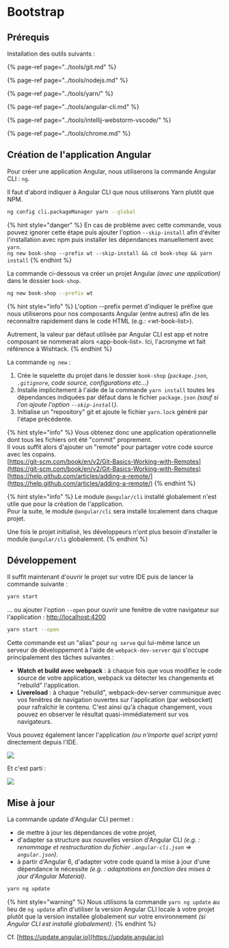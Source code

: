 # Bootstrap

## Prérequis

Installation des outils suivants :

{% page-ref page="../tools/git.md" %}

{% page-ref page="../tools/nodejs.md" %}

{% page-ref page="../tools/yarn/" %}

{% page-ref page="../tools/angular-cli.md" %}

{% page-ref page="../tools/intellij-webstorm-vscode/" %}

{% page-ref page="../tools/chrome.md" %}

## Création de l'application Angular

Pour créer une application Angular, nous utiliserons la commande Angular CLI : `ng`.

Il faut d'abord indiquer à Angular CLI que nous utiliserons Yarn plutôt que NPM.

```bash
ng config cli.packageManager yarn --global
```

{% hint style="danger" %}
En cas de problème avec cette commande, vous pouvez ignorer cette étape puis ajouter l'option `--skip-install` afin d'éviter l'installation avec npm puis installer les dépendances manuellement avec `yarn`.  
`ng new book-shop --prefix wt --skip-install && cd book-shop && yarn install`
{% endhint %}

La commande ci-dessous va créer un projet Angular _\(avec une application\)_ dans le dossier `book-shop`.

```bash
ng new book-shop --prefix wt
```

{% hint style="info" %}
L'option --prefix permet d'indiquer le préfixe que nous utiliserons pour nos composants Angular \(entre autres\) afin de les reconnaître rapidement dans le code HTML \(e.g.: &lt;wt-book-list&gt;\).

Autrement, la valeur par défaut utilisée par Angular CLI est app  et notre composant se nommerait alors &lt;app-book-list&gt;. Ici, l'acronyme wt fait référence à Wishtack.
{% endhint %}

La commande `ng new` :

1. Crée le squelette du projet dans le dossier `book-shop` _\(`package.json`, `.gitignore`, code source, configurations etc...\)_
2. Installe implicitement à l'aide de la commande `yarn install` toutes les dépendances indiquées par défaut dans le fichier `package.json` _\(sauf si l'on ajoute l'option `--skip-install`\)_. 
3. Initialise un "repository" git et ajoute le fichier `yarn.lock` généré par l'étape précédente.

{% hint style="info" %}
Vous obtenez donc une application opérationnelle dont tous les fichiers ont été "commit" proprement.  
Il vous suffit alors d'ajouter un "remote" pour partager votre code source avec les copains.  
[https://git-scm.com/book/en/v2/Git-Basics-Working-with-Remotes](https://git-scm.com/book/en/v2/Git-Basics-Working-with-Remotes)  
[https://help.github.com/articles/adding-a-remote/](https://help.github.com/articles/adding-a-remote/)
{% endhint %}



{% hint style="info" %}
Le module `@angular/cli` installé globalement n'est utile que pour la création de l'application.  
Pour la suite, le module `@angular/cli` sera installé localement dans chaque projet.

Une fois le projet initialisé, les développeurs n'ont plus besoin d'installer le module `@angular/cli` globalement.
{% endhint %}

## Développement

Il suffit maintenant d'ouvrir le projet sur votre IDE puis de lancer la commande suivante :

```bash
yarn start
```

... ou ajouter l'option `--open` pour ouvrir une fenêtre de votre navigateur sur l'application : [http://localhost:4200](http://localhost:4200)

```bash
yarn start --open
```

Cette commande est un "alias" pour `ng serve` qui lui-même lance un serveur de développement à l'aide de `webpack-dev-server` qui s'occupe principalement des tâches suivantes :

* **Watch et build avec webpack** : à chaque fois que vous modifiez le code source de votre application, webpack va détecter les changements et "rebuild" l'application.
* **Livereload** : à chaque "rebuild", webpack-dev-server communique avec vos fenêtres de navigation ouvertes sur l'application \(par websocket\) pour rafraîchir le contenu. C'est ainsi qu'à chaque changement, vous pouvez en observer le résultat quasi-immédiatement sur vos navigateurs.

 Vous pouvez également lancer l'application _\(ou n'importe quel script yarn\)_ directement depuis l'IDE.

![](../.gitbook/assets/intellij-yarn-start.gif)

Et c'est parti :

![](../.gitbook/assets/livereload.gif)

## Mise à jour

La commande update d'Angular CLI permet :

* de mettre à jour les dépendances de votre projet,
* d'adapter sa structure aux nouvelles version d'Angular CLI _\(e.g. : renommage et restructuration du fichier `.angular-cli.json` =&gt; `angular.json`\)_.
* à partir d'Angular 6, d'adapter votre code quand la mise à jour d'une dépendance le nécessite _\(e.g. : adaptations en fonction des mises à jour d'Angular Material\)_. 

```bash
yarn ng update
```

{% hint style="warning" %}
Nous utilisons la commande `yarn ng update` au lieu de `ng update` afin d'utiliser la version Angular CLI locale à votre projet plutôt que la version installée globalement sur votre environnement _\(si Angular CLI est installé globalement\)_. 
{% endhint %}

Cf. [https://update.angular.io](https://update.angular.io)

